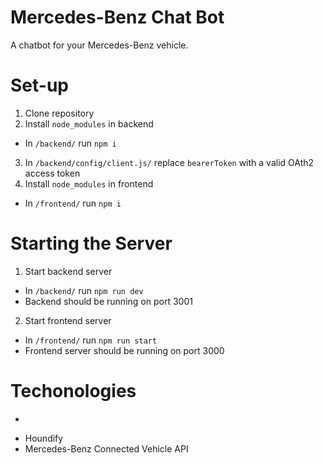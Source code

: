 # Mercedes-Benz Chat Bot
A chatbot for your Mercedes-Benz vehicle.

# Set-up
1. Clone repository
2. Install `node_modules` in backend
- In `/backend/` run `npm i`

3. In `/backend/config/client.js/` replace `bearerToken` with a valid OAth2 access token
4. Install `node_modules` in frontend
- In `/frontend/` run `npm i`

# Starting the Server
1. Start backend server
- In `/backend/` run `npm run dev`
- Backend should be running on port 3001

2. Start frontend server
- In `/frontend/` run `npm run start`
- Frontend server should be running on port 3000

# Techonologies
*
- Houndify
- Mercedes-Benz Connected Vehicle API
